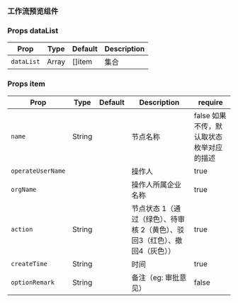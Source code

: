 ### 工作流预览组件

### Props dataList
| Prop      | Type    | Default | Description   |
| --------- | ------- | ------- | ------------- |
| `dataList` | Array | []item   | 集合 |

### Props item
| Prop      | Type    | Default | Description   | require   |
| --------- | ------- | ------- | ------------- | ------------- |
| `name` | String |    | 节点名称 | false 如果不传，默认取状态枚举对应的描述|
| `operateUserName` |  |    | 操作人 |  true|
| `orgName` |  |    | 操作人所属企业名称 |  true|
| `action` | String |    | 节点状态 1（通过（绿色）、待审核 2（黄色）、驳回3（红色）、撤回4（灰色）） | true|
| `createTime` | String |    | 时间 | true|
| `optionRemark` | String |    | 备注（eg: 审批意见） | false|